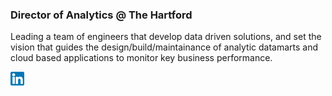 ### Director of Analytics @ The Hartford
Leading a team of engineers that develop data driven solutions, and set the vision that guides the design/build/maintainance of analytic datamarts and cloud based applications to monitor key business performance.

<a href="https://www.linkedin.com/in/jeremy-yeamans-a8193976/" target="_blank"><img align="left" alt="Jeremy Y | LinkedIn" width="22px" src="https://github.com/jehremmy/jehremmy/blob/main/linkedin.png" />
